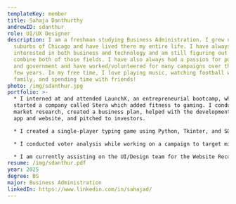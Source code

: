 ```yaml
---
templateKey: member
title: Sahaja Danthurthy
andrewID: sdanthur
role: UI/UX Designer
description: I am a freshman studying Business Administration. I grew up in the
  suburbs of Chicago and have lived there my entire life. I have always been
  interested in both business and technology and am still figuring out how I can
  combine both of those fields. I have also always had a passion for politics
  and government and have worked/volunteered for many campaigns over the last
  few years. In my free time, I love playing music, watching football with my
  family, and spending time with friends!
photo: /img/sdanthur.jpg
portfolio: >-
  * I interned at and attended LaunchX, an entrepreneurial bootcamp, where I
  started a company called Stera which added fitness to gaming. I conducted
  market research, created a business plan, helped with the development of the
  app and website, and pitched to investors. 

  * I created a single-player typing game using Python, Tkinter, and SQLite which scraped text files, had interactive features, and give analytical feedback. 

  * I conducted voter analysis while working on a campaign to target minority groups, improve voter turnout, and get petition signatures for local candidates. 

  * I am currently assisting on the UI/Design team for the Website Reconstruction project in the Carnegie Mellon Business Technology Group.
resume: /img/sdanthur.pdf
year: 2025
degree: BS
major: Business Administration
linkedIn: https://www.linkedin.com/in/sahajad/
---
```

